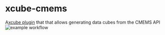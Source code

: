 # xcube-cmems

A[xcube plugin](https://xcube.readthedocs.io/en/latest/plugins.html) that that allows generating data cubes from the 
CMEMS API ![example workflow](https://github.com/dcs4cop/xcube-cmems/actions/workflows/unitest-workflow.yml/badge.svg)